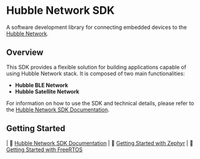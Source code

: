 # Hubble Network SDK

A software development library for connecting embedded devices to the
[Hubble Network](https://hubblenetwork.com).

## Overview

This SDK provides a flexible solution for building applications capable of using Hubble Network stack. It is composed of two main functionalities:

* **Hubble BLE Network**
* **Hubble Satellite Network**

For information on how to use the SDK and technical details, please refer to the [Hubble Network SDK Documentation](https://docs.hubblenetwork.com/docs/device-sdk/intro).

Getting Started
---------------

  | 📖 [Hubble Network SDK Documentation](https://docs.hubblenetwork.com/docs/device-sdk/intro)
  | 🚀 [Getting Started with Zephyr](https://docs.hubblenetwork.com/docs/device-sdk/quick-start-guides/zephyr-quick-start)
  | 🚀 [Getting Started with FreeRTOS](https://docs.hubblenetwork.com/docs/device-sdk/quick-start-guides/freertos-quick-start)
